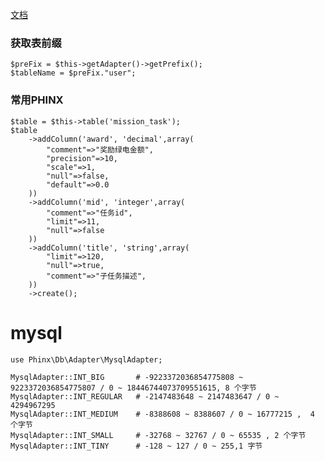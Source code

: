 [文档](http://docs.phinx.org/en/latest/)

### 获取表前缀

    $preFix = $this->getAdapter()->getPrefix();
    $tableName = $preFix."user";

### 常用PHINX

    $table = $this->table('mission_task');
    $table
        ->addColumn('award', 'decimal',array(
            "comment"=>"奖励绿电金额",
            "precision"=>10,
            "scale"=>1,
            "null"=>false,
            "default"=>0.0
        ))
        ->addColumn('mid', 'integer',array(
            "comment"=>"任务id",
            "limit"=>11,
            "null"=>false
        ))
        ->addColumn('title', 'string',array(
            "limit"=>120,
            "null"=>true,
            "comment"=>"子任务描述",
        ))
        ->create();
        
        
# mysql

    use Phinx\Db\Adapter\MysqlAdapter;
    
    MysqlAdapter::INT_BIG       # -9223372036854775808 ~ 9223372036854775807 / 0 ~ 18446744073709551615, 8 个字节
    MysqlAdapter::INT_REGULAR   # -2147483648 ~ 2147483647 / 0 ~ 4294967295
    MysqlAdapter::INT_MEDIUM    # -8388608 ~ 8388607 / 0 ~ 16777215 ,  4 个字节
    MysqlAdapter::INT_SMALL     # -32768 ~ 32767 / 0 ~ 65535 , 2 个字节
    MysqlAdapter::INT_TINY	    # -128 ~ 127 / 0 ~ 255,1 字节